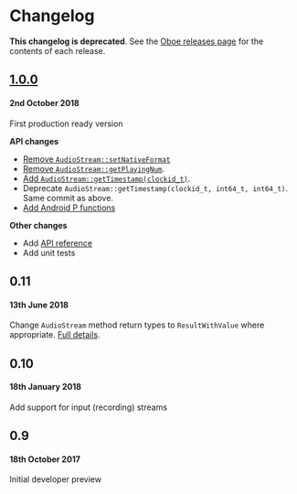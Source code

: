 # Changelog

**This changelog is deprecated**. See the [Oboe releases page](https://github.com/google/oboe/releases) for the contents of each release. 

## [1.0.0](https://github.com/google/oboe/releases/tag/1.0.0)
#### 2nd October 2018
First production ready version

**API changes**
- [Remove `AudioStream::setNativeFormat`](https://github.com/google/oboe/pull/213/commits/0e8af6a65efef55ec180f8ce76e699adcee5f413)
- [Remove `AudioStream::getPlayingNum`](https://github.com/google/oboe/pull/213/commits/6437f5aa224330fbdf77ecc161cc868be663a974).
- [Add `AudioStream::getTimestamp(clockid_t)`](https://github.com/google/oboe/pull/213/commits/ab695c116e5f196e57560a86efa3c982360838d3).
- Deprecate `AudioStream::getTimestamp(clockid_t, int64_t, int64_t)`. Same commit as above.
- [Add Android P functions](https://github.com/google/oboe/commit/c30bbe603c256f92cdf2876c3122bc5be24b5e3e)

**Other changes**
- Add [API reference](https://google.github.io/oboe/)
- Add unit tests

## 0.11
#### 13th June 2018
Change `AudioStream` method return types to `ResultWithValue` where appropriate. [Full details](https://github.com/google/oboe/pull/109).

## 0.10
#### 18th January 2018
Add support for input (recording) streams

## 0.9
#### 18th October 2017
Initial developer preview
